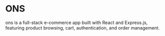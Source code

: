 # ONS
ons is a full-stack e-commerce app built with React and Express.js, featuring product browsing, cart, authentication, and order management.
